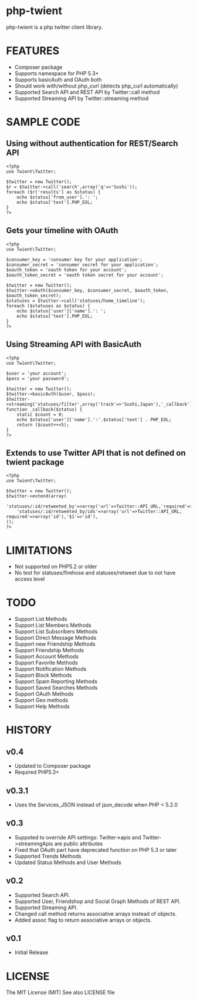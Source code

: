 php-twient
==============

php-twient is a php twitter client library.

FEATURES
==========

 * Composer package
 * Supports namespace for PHP 5.3+
 * Supports basicAuth and OAuth both
 * Should work with/without php_curl (detects php_curl automatically)
 * Supported Search API and REST API by Twitter::call method
 * Supported Streaming API by Twitter::streaming method

SAMPLE CODE
============

Using without authentication for REST/Search API
----------------------------------------------------

	<?php
	use Twient\Twitter;

	$twitter = new Twitter();
	$r = $twitter->call('search',array('q'=>'Sushi'));
	foreach ($r['results'] as $status) {
		echo $status['from_user'].': ';
		echo $status['text'].PHP_EOL;
	}
	?>

Gets your timeline with OAuth
----------------------------------------------------

	<?php
	use Twient\Twitter;
	
	$consumer_key = 'consumer key for your application';
	$consumer_secret = 'consumer secret for your application';
	$oauth_token = 'oauth token for your account';
	$oauth_token_secret = 'oauth token secret for your account';
	
	$twitter = new Twitter();
	$twitter->oAuth($consumer_key, $consumer_secret, $oauth_token, $oauth_token_secret);
	$statuses = $twitter->call('statuses/home_timeline');
	foreach ($statuses as $status) {
		echo $status['user']['name'].': ';
		echo $status['text'].PHP_EOL;
	}
	?>

Using Streaming API with BasicAuth
----------------------------------------------------

	<?php
	use Twient\Twitter;
	
	$user = 'your account';
	$pass = 'your password';
	
	$twitter = new Twitter();
	$twitter->basicAuth($user, $pass);
	$twitter->streaming('statuses/filter',array('track'=>'Sushi,Japan'),'_callback');
	function _callback($status) {
		static $count = 0;
		echo $status['user']['name'].':'.$status['text'] . PHP_EOL;
		return ($count++<5);
	}
	?>
	
Extends to use Twitter API that is not defined on twient package
-----------------------------------------------------------

	<?php
	use Twient\Twitter;

	$twitter = new Twitter();
	$twitter->extend(array(
		'statuses/:id/retweeted_by'=>array('url'=>Twitter::API_URL,'required'=>array('id'),'$1'=>'id'),
		'statuses/:id/retweeted_by/ids'=>array('url'=>Twitter::API_URL, required'=>array('id'),'$1'=>'id'),
	));
	?>

LIMITATIONS
===========

 * Not supported on PHP5.2 or older
 * No test for statuses/firehose and statuses/retweet due to not have access level

TODO
===========

 * Support List Methods
 * Support List Members Methods
 * Support List Subscribers Methods
 * Support Direct Message Methods
 * Support new Friendship Methods
 * Support Friendship Methods
 * Support Account Methods
 * Support Favorite Methods
 * Support Notification Methods
 * Support Block Methods
 * Support Spam Reporting Methods
 * Support Saved Searches Methods
 * Support OAuth Methods
 * Support Geo methods
 * Support Help Methods

HISTORY
============

v0.4
----------------

 * Updated to Composer package
 * Required PHP5.3+


v0.3.1
----------------

 * Uses the Services_JSON instead of json_decode when PHP < 5.2.0

v0.3
----------------

 * Suppoted to override API settings: Twitter->apis and Twitter->streamingApis are public attributes
 * Fixed that OAuth part have deprecated function on PHP 5.3 or later
 * Supported Trends Methods
 * Updated Status Methods and User Methods

v0.2
----------------

 * Supported Search API.
 * Supported User, Friendshop and Social Graph Methods of REST API.
 * Supported Streaming API.
 * Changed call method returns associative arrays instead of objects.
 * Added assoc flag to return associative arrays or objects.

v0.1
----------------

 * Initial Release

LICENSE
=========

The MIT License (MIT)
See also LICENSE file